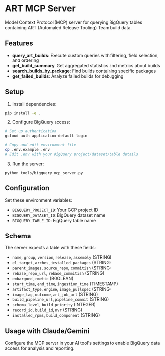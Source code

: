 # ART MCP Server

Model Context Protocol (MCP) server for querying BigQuery tables containing ART (Automated Release Tooling) Team build data.

## Features

- **query_art_builds**: Execute custom queries with filtering, field selection, and ordering
- **get_build_summary**: Get aggregated statistics and metrics about builds  
- **search_builds_by_package**: Find builds containing specific packages
- **get_failed_builds**: Analyze failed builds for debugging

## Setup

1. Install dependencies:
```bash
pip install -e .
```

2. Configure BigQuery access:
```bash
# Set up authentication
gcloud auth application-default login

# Copy and edit environment file
cp .env.example .env
# Edit .env with your BigQuery project/dataset/table details
```

3. Run the server:
```bash
python tools/bigquery_mcp_server.py
```

## Configuration

Set these environment variables:
- `BIGQUERY_PROJECT_ID`: Your GCP project ID
- `BIGQUERY_DATASET_ID`: BigQuery dataset name
- `BIGQUERY_TABLE_ID`: BigQuery table name

## Schema

The server expects a table with these fields:
- `name`, `group`, `version`, `release`, `assembly` (STRING)
- `el_target`, `arches`, `installed_packages` (STRING) 
- `parent_images`, `source_repo`, `commitish` (STRING)
- `rebase_repo_url`, `rebase_commitish` (STRING)
- `embargoed`, `rmetic` (BOOLEAN)
- `start_time`, `end_time`, `ingestion_time` (TIMESTAMP)
- `artifact_type`, `engine`, `image_pullspec` (STRING)
- `image_tag`, `outcome`, `art_job_url` (STRING)
- `build_pipeline_url`, `pipeline_commit` (STRING)
- `schema_level`, `build_priority` (INTEGER)
- `record_id`, `build_id`, `nvr` (STRING)
- `installed_rpms`, `build_component` (STRING)

## Usage with Claude/Gemini

Configure the MCP server in your AI tool's settings to enable BigQuery data access for analysis and reporting.
